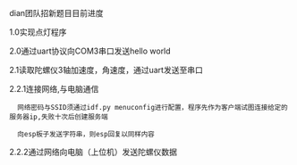 

dian团队招新题目目前进度

1.0实现点灯程序

2.0通过uart协议向COM3串口发送hello world

2.1读取陀螺仪3轴加速度，角速度，通过uart发送至串口

2.2.1连接网络,与电脑通信

      网络密码与SSID须通过idf.py menuconfig进行配置，程序先作为客户端试图连接给定的服务器ip,失败十次后创建服务端
      
      向esp板子发送字符串，则esp回复以同样内容
      
2.2.2通过网络向电脑（上位机）发送陀螺仪数据

